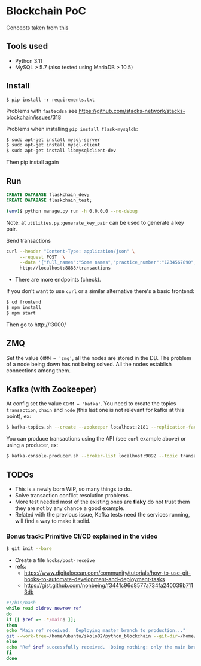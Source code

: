 # Blockchain PoC

Concepts taken from [this](https://youtu.be/nhA9I_RYxgQ)

## Tools used
- Python 3.11
- MySQL > 5.7 (also tested using MariaDB > 10.5)

## Install
```
$ pip install -r requirements.txt
```

Problems with `fastecdsa` see https://github.com/stacks-network/stacks-blockchain/issues/318

Problems when installing `pip install flask-mysqldb`:
```bash
$ sudo apt-get install mysql-server
$ sudo apt-get install mysql-client
$ sudo apt-get install libmysqlclient-dev
```
Then pip install again

## Run

```sql
CREATE DATABASE flaskchain_dev;
CREATE DATABASE flaskchain_test;   
```

```bash
(env)$ python manage.py run -h 0.0.0.0 --no-debug
```
Note: at `utilities.py`::`generate_key_pair` can be used to generate a key pair.

Send transactions
```bash
curl --header "Content-Type: application/json" \
     --request POST  \
     --data '{"full_names":"Some names","practice_number":"1234567890","notes":"Some notes"}' \
     http://localhost:8888/transactions
```
* There are more endpoints (check).

If you don't want to use `curl` or a similar alternative there's a basic frontend:
```bash
$ cd frontend
$ npm install
$ npm start
```
Then go to http://<your-host>:3000/

## ZMQ
Set the value `COMM = 'zmq'`, all the nodes are stored in the DB.
The problem of a node being down has not being solved.
All the nodes establish connections among them.

## Kafka (with Zookeeper)

At config set the value `COMM = 'kafka'`. You need to create the topics `transaction`, `chain` and `node` (this last
one is not relevant for kafka at this point), ex:
```bash
$ kafka-topics.sh --create --zookeeper localhost:2181 --replication-factor 2 --partitions 3 --topic transaction
```

You can produce transactions using the API (see `curl` example above) or using a producer, ex:
```bash
$ kafka-console-producer.sh --broker-list localhost:9092 --topic transaction
```

## TODOs
- This is a newly born WIP, so many things to do.
- Solve transaction conflict resolution problems.
- More test needed most of the existing ones are **flaky** do not trust them they are not by any chance a good example.
- Related with the previous issue, Kafka tests need the services running, will find a way to make it solid.

### Bonus track: Primitive CI/CD explained in the video
```bash
$ git init --bare
```
- Create a file `hooks/post-receive`
- refs:
    - https://www.digitalocean.com/community/tutorials/how-to-use-git-hooks-to-automate-development-and-deployment-tasks
    - https://gist.github.com/nonbeing/f3441c96d8577a734fa240039b7113db
```bash
#!/bin/bash
while read oldrev newrev ref
do
if [[ $ref =~ .*/main$ ]];
then
echo "Main ref received.  Deploying master branch to production..."
git --work-tree=/home/ubuntu/skolo02/python_blockchain --git-dir=/home/ubuntu/skolo02/repo checkout -f
else
echo "Ref $ref successfully received.  Doing nothing: only the main branch may be deployed on this server."
fi
done
```
